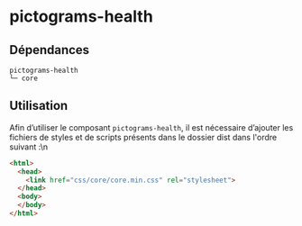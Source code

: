 # pictograms-health

## Dépendances
```shell
pictograms-health
└─ core
```

## Utilisation
Afin d’utiliser le composant `pictograms-health`, il est nécessaire d’ajouter les fichiers de styles et de scripts présents dans le dossier dist dans l'ordre suivant :\n
```html
<html>
  <head>
    <link href="css/core/core.min.css" rel="stylesheet">
  </head>
  <body>
  </body>
</html>
```
